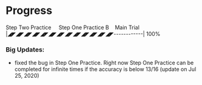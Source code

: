 # Progress
Step Two Practice &nbsp; &nbsp; Step One Practice B&nbsp; &nbsp; Main Trial\
|◢◤◢◤◢◤◢◤◢◤◢◤◢◤◢◤◢◤◢◤◢◤◢◤◢◤------------| 100%

### Big Updates:
* fixed the bug in Step One Practice. Right now Step One Practice can be completed for infinite times if the accuracy is below 13/16 (update on Jul 25, 2020)